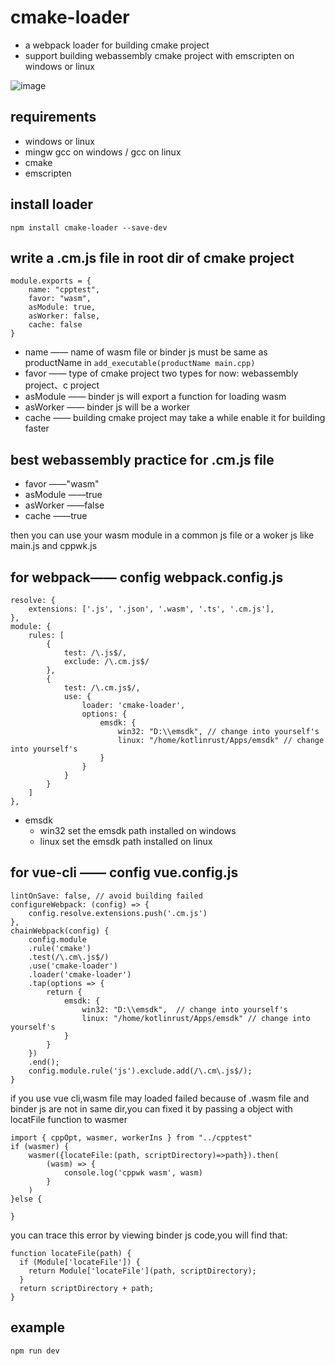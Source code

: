 # cmake-loader
- a webpack loader for building cmake project
- support building webassembly cmake project with emscripten on windows or linux

![image](https://user-images.githubusercontent.com/31173307/120924480-8af56000-c706-11eb-9116-fab18d01b909.png)

## requirements
- windows or linux
- mingw gcc on windows / gcc on linux
- cmake
- emscripten
## install loader
```
npm install cmake-loader --save-dev
```
## write a .cm.js file in root dir of cmake project
```
module.exports = {
    name: "cpptest",
    favor: "wasm", 
    asModule: true, 
    asWorker: false,
    cache: false
}
```
 - name —— name of wasm file or binder js must be same as productName in `add_executable(productName main.cpp)`
 - favor —— type of cmake project two types for now: webassembly project、c project
 - asModule —— binder js will export a function for loading wasm
 - asWorker —— binder js will be a worker  
 - cache —— building cmake project may take a while  enable it for building faster

## best webassembly practice for .cm.js file
- favor ——"wasm"
- asModule ——true
- asWorker ——false
- cache ——true

then you can use your wasm module in a common js file or a woker js like main.js and cppwk.js 
## for webpack—— config webpack.config.js
```
resolve: {
    extensions: ['.js', '.json', '.wasm', '.ts', '.cm.js'],
},
module: {
    rules: [
        {
            test: /\.js$/,
            exclude: /\.cm.js$/
        },
        {
            test: /\.cm.js$/,
            use: {
                loader: 'cmake-loader',
                options: {
                    emsdk: {
                        win32: "D:\\emsdk", // change into yourself's
                        linux: "/home/kotlinrust/Apps/emsdk" // change into yourself's
                    }
                }
            }
        }
    ]
},
```
- emsdk
    - win32 set the emsdk path installed on windows
    - linux set the emsdk path installed on linux
## for vue-cli —— config vue.config.js
```
lintOnSave: false, // avoid building failed
configureWebpack: (config) => {
    config.resolve.extensions.push('.cm.js')
},
chainWebpack(config) {
    config.module
    .rule('cmake')
    .test(/\.cm\.js$/)
    .use('cmake-loader')
    .loader('cmake-loader')
    .tap(options => {
        return {
            emsdk: {
                win32: "D:\\emsdk",  // change into yourself's
                linux: "/home/kotlinrust/Apps/emsdk" // change into yourself's
            }
        }
    })
    .end();
    config.module.rule('js').exclude.add(/\.cm\.js$/); 
}
```
if you use vue cli,wasm file may loaded failed because of .wasm file and binder js are not in same dir,you can fixed it by passing a object with locatFile function to wasmer
```
import { cppOpt, wasmer, workerIns } from "../cpptest"
if (wasmer) {
    wasmer({locateFile:(path, scriptDirectory)=>path}).then(
        (wasm) => {
            console.log('cppwk wasm', wasm)
        }
    )
}else {
    
}
```
you can trace this error by viewing binder js code,you will find that:
```
function locateFile(path) {
  if (Module['locateFile']) {
    return Module['locateFile'](path, scriptDirectory);
  }
  return scriptDirectory + path;
}
```
## example
```
npm run dev
```
